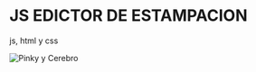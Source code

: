 # JS EDICTOR DE ESTAMPACION 
 js, html y css

![Pinky y Cerebro](https://img.chilango.com/2020/04/mejores-momentos-de-pinky-y-cerebro.jpg)
